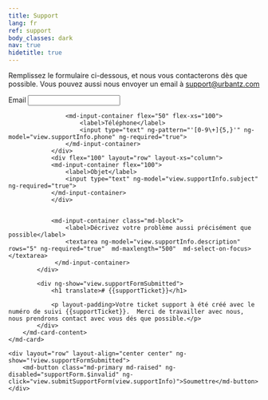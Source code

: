 ```yaml
---
title: Support
lang: fr
ref: support
body_classes: dark
nav: true
hidetitle: true
---
```


<p>Remplissez le formulaire ci-dessous, et nous vous contacterons dès que possible. Vous pouvez aussi nous envoyer un email à <a href="mailto:support@urbantz.com">support@urbantz.com</a></p>

<form name="supportForm" novalidate ng-init="view.supportInfo={}">
    <md-card>
        <md-card-content>
            <div ng-show="!view.supportFormSubmitted">
                <div flex="100" layout="row" layout-xs="column">
                    <md-input-container flex="50" flex-xs="100">
                        <label>Email</label>
                        <input type="email" ng-model="view.supportInfo.email" ng-required="true">
                    </md-input-container>

                    <md-input-container flex="50" flex-xs="100">
                        <label>Téléphone</label>
                        <input type="text" ng-pattern="'[0-9\+]{5,}'" ng-model="view.supportInfo.phone" ng-required="true">
                    </md-input-container>
                </div>
                <div flex="100" layout="row" layout-xs="column">
                <md-input-container flex="100">
                    <label>Objet</label>
                    <input type="text" ng-model="view.supportInfo.subject" ng-required="true">
                </md-input-container>
                </div>


                <md-input-container class="md-block">
                 	<label>Décrivez votre problème aussi précisément que possible</label>
                 	<textarea ng-model="view.supportInfo.description" rows="5" ng-required="true"  md-maxlength="500"  md-select-on-focus></textarea>
                 </md-input-container>
            </div>

            <div ng-show="view.supportFormSubmitted">
                <h1 translate># {{supportTicket}}</h1>

                <p layout-padding>Votre ticket support à été créé avec le numéro de suivi {{supportTicket}}.  Merci de travailler avec nous, nous prendrons contact avec vous dés que possible.</p>
            </div>
        </md-card-content>
    </md-card>
    
    <div layout="row" layout-align="center center" ng-show="!view.supportFormSubmitted">
		<md-button class="md-primary md-raised" ng-disabled="supportForm.$invalid" ng-click="view.submitSupportForm(view.supportInfo)">Soumettre</md-button>
	</div>	
</form>